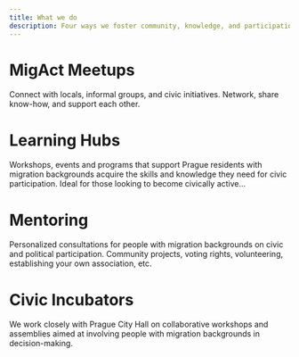 ```yaml
---
title: What we do
description: Four ways we foster community, knowledge, and participation in Prague
---
```


# MigAct Meetups
Connect with locals, informal groups, and civic initiatives. Network, share know-how, and support each other. 
# Learning Hubs
Workshops, events and programs that support Prague residents with migration backgrounds acquire the skills and knowledge they need for civic participation. Ideal for those looking to become civically active... 
# Mentoring
Personalized consultations for people with migration backgrounds on civic and political participation. Community projects, voting rights, volunteering, establishing your own association, etc. 
# Civic Incubators
We work closely with Prague City Hall on collaborative workshops and assemblies aimed at involving people with migration backgrounds in decision-making. 